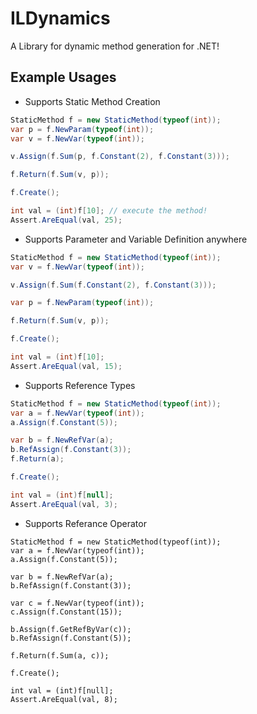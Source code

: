 # ILDynamics
A Library for dynamic method generation for .NET!

## Example Usages
- Supports Static Method Creation
```csharp
StaticMethod f = new StaticMethod(typeof(int));
var p = f.NewParam(typeof(int));
var v = f.NewVar(typeof(int));

v.Assign(f.Sum(p, f.Constant(2), f.Constant(3)));

f.Return(f.Sum(v, p));

f.Create();

int val = (int)f[10]; // execute the method!
Assert.AreEqual(val, 25);
```

- Supports Parameter and Variable Definition anywhere 
```csharp
StaticMethod f = new StaticMethod(typeof(int));
var v = f.NewVar(typeof(int));

v.Assign(f.Sum(f.Constant(2), f.Constant(3)));

var p = f.NewParam(typeof(int));

f.Return(f.Sum(v, p));

f.Create();

int val = (int)f[10];
Assert.AreEqual(val, 15);
```

- Supports Reference Types
```csharp
StaticMethod f = new StaticMethod(typeof(int));
var a = f.NewVar(typeof(int));
a.Assign(f.Constant(5));

var b = f.NewRefVar(a);
b.RefAssign(f.Constant(3));
f.Return(a);

f.Create();

int val = (int)f[null];
Assert.AreEqual(val, 3);
```
- Supports Referance Operator
```
StaticMethod f = new StaticMethod(typeof(int));
var a = f.NewVar(typeof(int));
a.Assign(f.Constant(5));

var b = f.NewRefVar(a);
b.RefAssign(f.Constant(3));

var c = f.NewVar(typeof(int));
c.Assign(f.Constant(15));

b.Assign(f.GetRefByVar(c));
b.RefAssign(f.Constant(5));

f.Return(f.Sum(a, c));

f.Create();

int val = (int)f[null];
Assert.AreEqual(val, 8);
```

